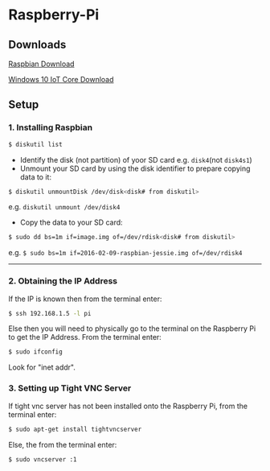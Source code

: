 # Raspberry-Pi


## Downloads

[Raspbian Download](https://www.raspberrypi.org/downloads/raspbian/)

[Windows 10 IoT Core Download](https://developer.microsoft.com/en-us/windows/iot/getstarted)

## Setup


### 1. Installing Raspbian ###

  ```bash
  $ diskutil list
  ```

  * Identify the disk (not partition) of yoor SD card e.g. `disk4`(not `disk4s1`)
  * Unmount your SD card by using the disk identifier to prepare copying data to it:

  ```bash
  $ diskutil unmountDisk /dev/disk<disk# from diskutil>
  ```

  e.g. `diskutil unmount /dev/disk4`

  * Copy the data to your SD card:

  ```bash
  $ sudo dd bs=1m if=image.img of=/dev/rdisk<disk# from diskutil>
  ```

  e.g. `$ sudo bs=1m if=2016-02-09-raspbian-jessie.img of=/dev/rdisk4`
  
  ---------------

### 2. Obtaining the IP Address ###

If the IP is known then from the terminal enter:

```bash
$ ssh 192.168.1.5 -l pi
```

Else then you will need to physically go to the terminal on the Raspberry Pi to get the IP Address. From the terminal enter:

```bash
$ sudo ifconfig
```

Look for "inet addr".

### 3. Setting up Tight VNC Server ###

If tight vnc server has not been installed onto the Raspberry Pi, from the terminal enter:

```bash
$ sudo apt-get install tightvncserver
```

Else, the from the terminal enter:

```bash
$ sudo vncserver :1
```
